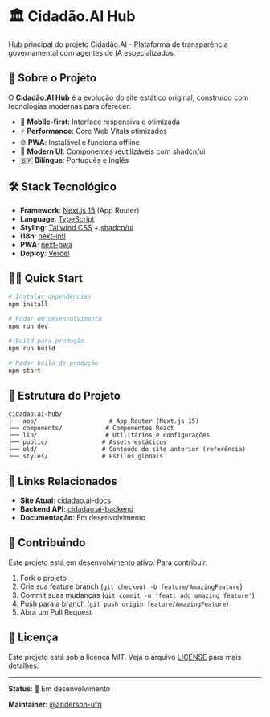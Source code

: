# 🏛️ Cidadão.AI Hub

Hub principal do projeto Cidadão.AI - Plataforma de transparência governamental com agentes de IA especializados.

## 🚀 Sobre o Projeto

O **Cidadão.AI Hub** é a evolução do site estático original, construído com tecnologias modernas para oferecer:

- 📱 **Mobile-first**: Interface responsiva e otimizada
- ⚡ **Performance**: Core Web Vitals otimizados
- 🌐 **PWA**: Instalável e funciona offline
- 🎨 **Modern UI**: Componentes reutilizáveis com shadcn/ui
- 🇧🇷 **Bilíngue**: Português e Inglês

## 🛠️ Stack Tecnológico

- **Framework**: [Next.js 15](https://nextjs.org/) (App Router)
- **Language**: [TypeScript](https://www.typescriptlang.org/)
- **Styling**: [Tailwind CSS](https://tailwindcss.com/) + [shadcn/ui](https://ui.shadcn.com/)
- **i18n**: [next-intl](https://next-intl-docs.vercel.app/)
- **PWA**: [next-pwa](https://github.com/shadowwalker/next-pwa)
- **Deploy**: [Vercel](https://vercel.com/)

## 🏃‍♂️ Quick Start

```bash
# Instalar dependências
npm install

# Rodar em desenvolvimento
npm run dev

# Build para produção
npm run build

# Rodar build de produção
npm start
```

## 📁 Estrutura do Projeto

```
cidadao.ai-hub/
├── app/                    # App Router (Next.js 15)
├── components/            # Componentes React
├── lib/                   # Utilitários e configurações
├── public/               # Assets estáticos
├── old/                  # Conteúdo do site anterior (referência)
└── styles/               # Estilos globais
```

## 🔗 Links Relacionados

- **Site Atual**: [cidadao.ai-docs](https://anderson-ufrj.github.io/cidadao.ai-docs/)
- **Backend API**: [cidadao.ai-backend](https://neural-thinker-cidadao-ai-backend.hf.space/)
- **Documentação**: Em desenvolvimento

## 🤝 Contribuindo

Este projeto está em desenvolvimento ativo. Para contribuir:

1. Fork o projeto
2. Crie sua feature branch (`git checkout -b feature/AmazingFeature`)
3. Commit suas mudanças (`git commit -m 'feat: add amazing feature'`)
4. Push para a branch (`git push origin feature/AmazingFeature`)
5. Abra um Pull Request

## 📄 Licença

Este projeto está sob a licença MIT. Veja o arquivo [LICENSE](LICENSE) para mais detalhes.

---

**Status**: 🚧 Em desenvolvimento

**Maintainer**: [@anderson-ufrj](https://github.com/anderson-ufrj)